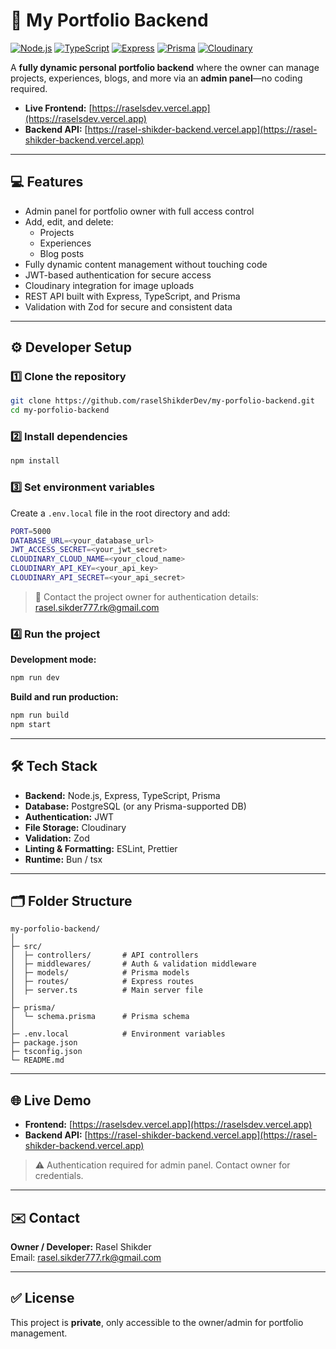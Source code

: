 # 🌟 My Portfolio Backend

[![Node.js](https://img.shields.io/badge/Node.js-339933?style=for-the-badge&logo=node.js&logoColor=white)](https://nodejs.org/)
[![TypeScript](https://img.shields.io/badge/TypeScript-3178C6?style=for-the-badge&logo=typescript&logoColor=white)](https://www.typescriptlang.org/)
[![Express](https://img.shields.io/badge/Express-000000?style=for-the-badge&logo=express&logoColor=white)](https://expressjs.com/)
[![Prisma](https://img.shields.io/badge/Prisma-2D3748?style=for-the-badge&logo=prisma&logoColor=white)](https://www.prisma.io/)
[![Cloudinary](https://img.shields.io/badge/Cloudinary-3399FF?style=for-the-badge&logo=cloudinary&logoColor=white)](https://cloudinary.com/)

A **fully dynamic personal portfolio backend** where the owner can manage projects, experiences, blogs, and more via an **admin panel**—no coding required.

- **Live Frontend:** [https://raselsdev.vercel.app](https://raselsdev.vercel.app)
- **Backend API:** [https://rasel-shikder-backend.vercel.app](https://rasel-shikder-backend.vercel.app)

---

## 💻 Features

- Admin panel for portfolio owner with full access control
- Add, edit, and delete:
  - Projects
  - Experiences
  - Blog posts
- Fully dynamic content management without touching code
- JWT-based authentication for secure access
- Cloudinary integration for image uploads
- REST API built with Express, TypeScript, and Prisma
- Validation with Zod for secure and consistent data

---

## ⚙️ Developer Setup

### 1️⃣ Clone the repository

```bash
git clone https://github.com/raselShikderDev/my-porfolio-backend.git
cd my-porfolio-backend
```

### 2️⃣ Install dependencies

```bash
npm install
```

### 3️⃣ Set environment variables

Create a `.env.local` file in the root directory and add:

```bash
PORT=5000
DATABASE_URL=<your_database_url>
JWT_ACCESS_SECRET=<your_jwt_secret>
CLOUDINARY_CLOUD_NAME=<your_cloud_name>
CLOUDINARY_API_KEY=<your_api_key>
CLOUDINARY_API_SECRET=<your_api_secret>
```

> 🔑 Contact the project owner for authentication details: rasel.sikder777.rk@gmail.com

### 4️⃣ Run the project

**Development mode:**

```bash
npm run dev
```

**Build and run production:**

```bash
npm run build
npm start
```

---

## 🛠️ Tech Stack

- **Backend:** Node.js, Express, TypeScript, Prisma
- **Database:** PostgreSQL (or any Prisma-supported DB)
- **Authentication:** JWT
- **File Storage:** Cloudinary
- **Validation:** Zod
- **Linting & Formatting:** ESLint, Prettier
- **Runtime:** Bun / tsx

---

## 🗂️ Folder Structure

```
my-porfolio-backend/
│
├─ src/
│  ├─ controllers/       # API controllers
│  ├─ middlewares/       # Auth & validation middleware
│  ├─ models/            # Prisma models
│  ├─ routes/            # Express routes
│  ├─ server.ts          # Main server file
│
├─ prisma/
│  └─ schema.prisma      # Prisma schema
│
├─ .env.local            # Environment variables
├─ package.json
├─ tsconfig.json
└─ README.md
```

---

## 🌐 Live Demo

- **Frontend:** [https://raselsdev.vercel.app](https://raselsdev.vercel.app)
- **Backend API:** [https://rasel-shikder-backend.vercel.app](https://rasel-shikder-backend.vercel.app)

> ⚠️ Authentication required for admin panel. Contact owner for credentials.

---

## ✉️ Contact

**Owner / Developer:** Rasel Shikder  
Email: rasel.sikder777.rk@gmail.com

---

## ✅ License

This project is **private**, only accessible to the owner/admin for portfolio management.

